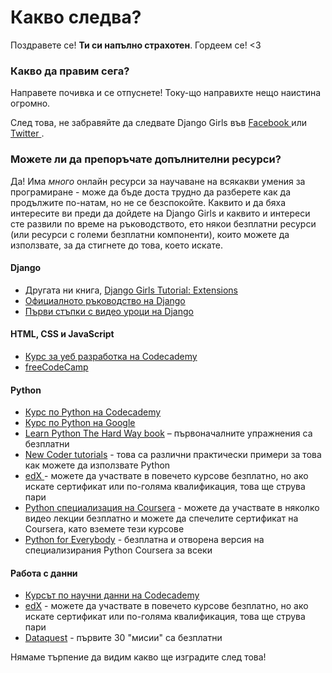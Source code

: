# Какво следва?

Поздравете се! **Ти си напълно страхотен**. Гордеем се! <3

### Какво да правим сега?

Направете почивка и се отпуснете! Току-що направихте нещо наистина огромно.

След това, не забравяйте да следвате Django Girls във [ Facebook ](http://facebook.com/djangogirls) или [ Twitter ](https://twitter.com/djangogirls).

### Можете ли да препоръчате допълнителни ресурси?

Да! Има *много* онлайн ресурси за научаване на всякакви умения за програмиране - може да бъде доста трудно да разберете как да продължите по-натам, но не се безспокойте. Каквито и да бяха интересите ви преди да дойдете на Django Girls и каквито и интереси сте развили по време на ръководството, ето някои безплатни ресурси (или ресурси с големи безплатни компоненти), които можете да използвате, за да стигнете до това, което искате.

#### Django

- Другата ни книга, [Django Girls Tutorial: Extensions](https://tutorial-extensions.djangogirls.org/)
- [Официалното ръководство на Django](https://docs.djangoproject.com/en/2.2/intro/tutorial01/)
- [Първи стъпки с видео уроци на Django](http://www.gettingstartedwithdjango.com/)

#### HTML, CSS и JavaScript

- [Курс за уеб разработка на Codecademy](https://www.codecademy.com/learn/paths/web-development)
- [freeCodeCamp](https://www.freecodecamp.org/)

#### Python

- [Курс по Python на Codecademy](https://www.codecademy.com/learn/learn-python)
- [Курс по Python на Google](https://developers.google.com/edu/python/)
- [Learn Python The Hard Way book](http://learnpythonthehardway.org/book/) – първоначалните упражнения са безплатни
- [New Coder tutorials](http://newcoder.io/tutorials/) - това са различни практически примери за това как можете да използвате Python
- [ edX ](https://www.edx.org/course?search_query=python) - можете да участвате в повечето курсове безплатно, но ако искате сертификат или по-голяма квалификация, това ще струва пари
- [Python специализация на Coursera](https://www.coursera.org/specializations/python) - можете да участвате в няколко видео лекции безплатно и можете да спечелите сертификат на Coursera, като вземете тези курсове
- [Python for Everybody](https://www.py4e.com/) - безплатна и отворена версия на специализирания Python Coursera за всеки

#### Работа с данни

- [Курсът по научни данни на Codecademy](https://www.codecademy.com/learn/paths/data-science)
- [edX](https://www.edx.org/course/?search_query=python&subject=Data%20Analysis%20%26%20Statistics) - можете да участвате в повечето курсове безплатно, но ако искате сертификат или по-голяма квалификация, това ще струва пари
- [Dataquest](https://www.dataquest.io/) - първите 30 "мисии" са безплатни

Нямаме търпение да видим какво ще изградите след това!